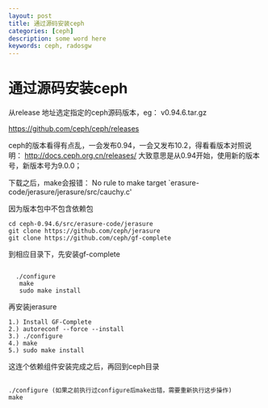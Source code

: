 ```yaml
---
layout: post
title: 通过源码安装ceph
categories: [ceph]
description: some word here
keywords: ceph, radosgw
---
```


# 通过源码安装ceph

从release 地址选定指定的ceph源码版本，eg：
v0.94.6.tar.gz

https://github.com/ceph/ceph/releases

ceph的版本看得有点乱，一会发布0.94，一会又发布10.2，得看看版本对照说明：
http://docs.ceph.org.cn/releases/
大致意思是从0.94开始，使用新的版本号，新版本号为9.0.0；

下载之后，make会报错：
No rule to make target `erasure-code/jerasure/jerasure/src/cauchy.c'

因为版本包中不包含依赖包
```shell
cd ceph-0.94.6/src/erasure-code/jerasure
git clone https://github.com/ceph/jerasure
git clone https://github.com/ceph/gf-complete
```

到相应目录下，先安装gf-complete
```shell

  ./configure
   make
   sudo make install
```

再安装jerasure
```shell
1.) Install GF-Complete
2.) autoreconf --force --install
3.) ./configure
4.) make
5.) sudo make install
```


这连个依赖组件安装完成之后，再回到ceph目录
```shell

./configure (如果之前执行过configure后make出错，需要重新执行这步操作)
make
```

